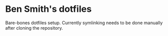 # Ben Smith's dotfiles

Bare-bones dotfiles setup. Currently symlinking needs to be done manually after cloning the repository.
